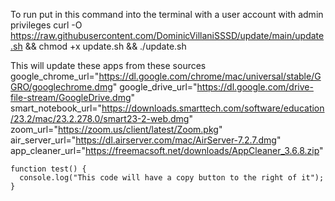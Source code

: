 To run put in this command into the terminal with a user account with admin privileges
curl -O https://raw.githubusercontent.com/DominicVillaniSSSD/update/main/update.sh && chmod +x update.sh && ./update.sh

This will update these apps from these sources
google_chrome_url="https://dl.google.com/chrome/mac/universal/stable/GGRO/googlechrome.dmg"
google_drive_url="https://dl.google.com/drive-file-stream/GoogleDrive.dmg"
smart_notebook_url="https://downloads.smarttech.com/software/education/23.2/mac/23.2.278.0/smart23-2-web.dmg"
zoom_url="https://zoom.us/client/latest/Zoom.pkg"
air_server_url="https://dl.airserver.com/mac/AirServer-7.2.7.dmg"
app_cleaner_url="https://freemacsoft.net/downloads/AppCleaner_3.6.8.zip"

```
function test() {
  console.log("This code will have a copy button to the right of it");
}
```
